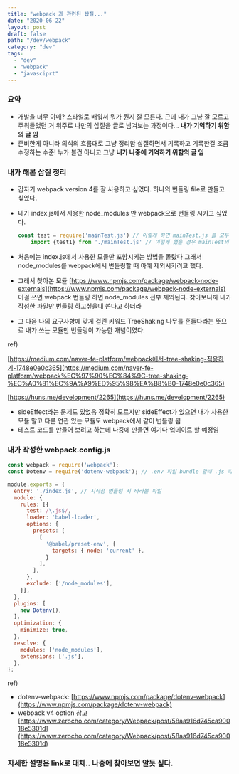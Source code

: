 ```yaml
---
title: "webpack 과 관련된 삽질..."
date: "2020-06-22"
layout: post
draft: false
path: "/dev/webpack"
category: "dev"
tags:
  - "dev"
  - "webpack"
  - "javasciprt"
---
```


### 요약

- 개발을 너무 야매? 스타일로 배워서 뭐가 뭔지 잘 모른다. 근데 내가 그냥 잘 모르고 주워들었던 거 위주로 나만의 삽질을 글로 남겨보는 과정이다... **내가 기억하기 위함의 글 임**
- 준비한게 아니라 의식의 흐름대로 그냥 정리함 삽질하면서 기록하고 기록한걸 조금 수정하는 수준! 누가 볼건 아니고 그냥 **내가 나중에 기억하기 위함의 글 임**

### 내가 해본 삽질 정리

- 갑자기 webpack version 4를 잘 사용하고 싶었다. 하나의 번들링 file로 만들고 싶었다.
- 내가 index.js에서 사용한 node_modules 만 webpack으로 번들링 시키고 싶었다.

    ```jsx
    const test = require('mainTest.js') // 이렇게 하면 mainTest.js 를 모두 번들링하는 것으로 알고 있음
    	import {test1} from './mainTest.js' // 이렇게 했을 경우 mainTest의 test1 module만 번들링 할 수 있음
    ```

- 처음에는 index.js에서 사용한 모듈만 포함시키는 방법을 몰랐다
그래서 node_modules를 webpack에서 번들링할 때 아예 제외시키려고 했다.
- 그래서 찾아본 모듈 [https://www.npmjs.com/package/webpack-node-externals](https://www.npmjs.com/package/webpack-node-externals)
이걸 쓰면 webpack 번들링 하면 node_modules 전부 제외된다. 찾아보니까 내가 작성한 파일만 번들링 하고싶을때 쓴다고 하더라
- 그 다음 나의 요구사항에 맞게 걸린 키워드 TreeShaking
나무를 흔들다라는 뜻으로 내가 쓰는 모듈만 번들링이 가능한 개념이였다.

ref)

  [https://medium.com/naver-fe-platform/webpack에서-tree-shaking-적용하기-1748e0e0c365](https://medium.com/naver-fe-platform/webpack%EC%97%90%EC%84%9C-tree-shaking-%EC%A0%81%EC%9A%A9%ED%95%98%EA%B8%B0-1748e0e0c365)

  [https://huns.me/development/2265](https://huns.me/development/2265)

- sideEffect라는 문제도 있었음 정확히 모르지만 sideEffect가 있으면 내가 사용한 모듈 말고 다른 연관 있는 모듈도 webpack에서 같이 번들링 됨
- 테스트 코드를 만들어 보려고 하는데 나중에 만들면 여기다 업데이트 할 예정임

### 내가 작성한 webpack.config.js

```jsx
const webpack = require('webpack');
const Dotenv = require('dotenv-webpack'); // .env 파일 bundle 할때 .js 파일에 포함시키기 위함

module.exports = {
  entry: './index.js', // 시작점 번들링 시 바라볼 파일
  module: {
    rules: [{
      test: /\.js$/,
      loader: 'babel-loader',
      options: {
        presets: [
          [
            '@babel/preset-env', {
              targets: { node: 'current' },
            }
          ],
        ],
      },
      exclude: ['/node_modules'],
    }],
  },
  plugins: [
    new Dotenv(), 
  ],
  optimization: {
    minimize: true,
  },
  resolve: {
    modules: ['node_modules'],
    extensions: ['.js'],
  },
};
```

ref) 

- dotenv-webpack: [https://www.npmjs.com/package/dotenv-webpack](https://www.npmjs.com/package/dotenv-webpack)
- webpack v4 option 참고 [https://www.zerocho.com/category/Webpack/post/58aa916d745ca90018e5301d](https://www.zerocho.com/category/Webpack/post/58aa916d745ca90018e5301d)


### 자세한 설명은 link로 대체.. 나중에 찾아보면 알듯 싶다.